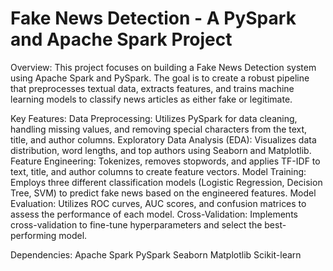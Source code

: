 # Fake News Detection - A PySpark and Apache Spark Project

Overview:
This project focuses on building a Fake News Detection system using Apache Spark and PySpark. The goal is to create a robust pipeline that preprocesses textual data, extracts features, and trains machine learning models to classify news articles as either fake or legitimate.

Key Features:
Data Preprocessing: Utilizes PySpark for data cleaning, handling missing values, and removing special characters from the text, title, and author columns.
Exploratory Data Analysis (EDA): Visualizes data distribution, word lengths, and top authors using Seaborn and Matplotlib.
Feature Engineering: Tokenizes, removes stopwords, and applies TF-IDF to text, title, and author columns to create feature vectors.
Model Training: Employs three different classification models (Logistic Regression, Decision Tree, SVM) to predict fake news based on the engineered features.
Model Evaluation: Utilizes ROC curves, AUC scores, and confusion matrices to assess the performance of each model.
Cross-Validation: Implements cross-validation to fine-tune hyperparameters and select the best-performing model.

Dependencies:
Apache Spark
PySpark
Seaborn
Matplotlib
Scikit-learn
